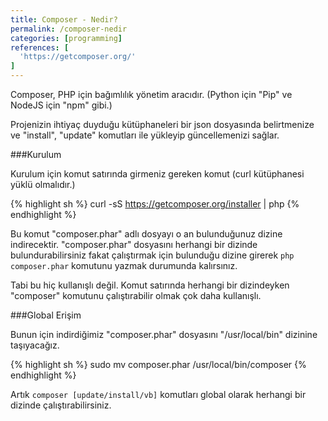 ```yaml
---
title: Composer - Nedir?
permalink: /composer-nedir
categories: [programming]
references: [
  'https://getcomposer.org/'
]
---
```


Composer, PHP için bağımlılık yönetim aracıdır. (Python için "Pip" ve NodeJS için "npm" gibi.)

Projenizin ihtiyaç duyduğu kütüphaneleri bir json dosyasında belirtmenize ve "install", "update" komutları ile yükleyip güncellemenizi sağlar.

###Kurulum

Kurulum için komut satırında girmeniz gereken komut (curl kütüphanesi yüklü olmalıdır.)

{% highlight sh %}
curl -sS https://getcomposer.org/installer | php
{% endhighlight %}

Bu komut "composer.phar" adlı dosyayı o an bulunduğunuz dizine indirecektir. "composer.phar" dosyasını herhangi bir dizinde bulundurabilirsiniz fakat çalıştırmak için bulunduğu dizine girerek `php composer.phar` komutunu yazmak durumunda kalırsınız.

Tabi bu hiç kullanışlı değil. Komut satırında herhangi bir dizindeyken "composer" komutunu çalıştırabilir olmak çok daha kullanışlı.

###Global Erişim

Bunun için indirdiğimiz "composer.phar" dosyasını "/usr/local/bin" dizinine taşıyacağız.

{% highlight sh %}
sudo mv composer.phar /usr/local/bin/composer
{% endhighlight %}

Artık `composer [update/install/vb]` komutları global olarak herhangi bir dizinde çalıştırabilirsiniz.


